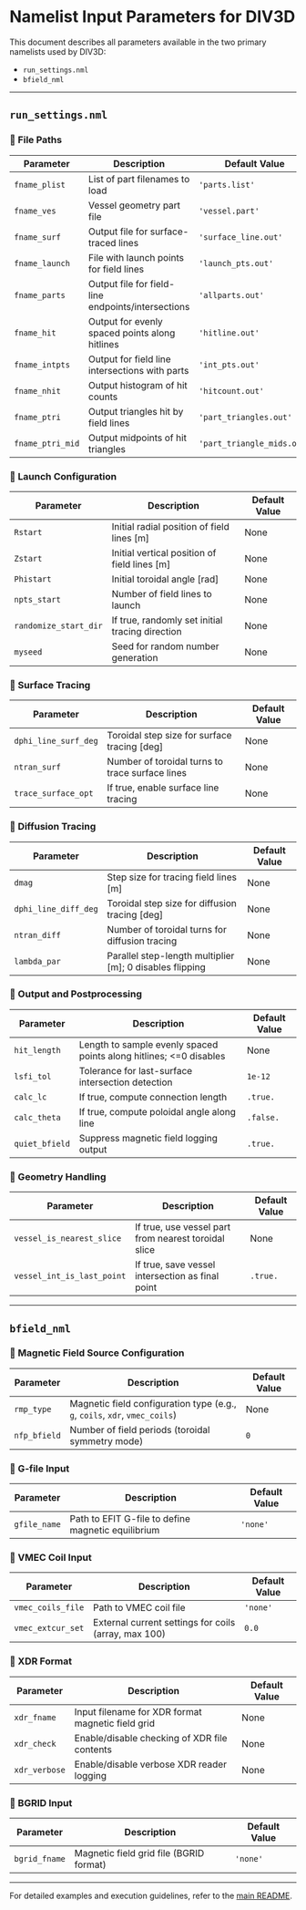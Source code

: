 # Namelist Input Parameters for DIV3D

This document describes all parameters available in the two primary namelists used by DIV3D:
- `run_settings.nml`
- `bfield_nml`

---

## `run_settings.nml`

### 🔹 File Paths
| Parameter | Description | Default Value |
|----------|-------------|---------------|
| `fname_plist` | List of part filenames to load | `'parts.list'` |
| `fname_ves` | Vessel geometry part file | `'vessel.part'` |
| `fname_surf` | Output file for surface-traced lines | `'surface_line.out'` |
| `fname_launch` | File with launch points for field lines | `'launch_pts.out'` |
| `fname_parts` | Output file for field-line endpoints/intersections | `'allparts.out'` |
| `fname_hit` | Output for evenly spaced points along hitlines | `'hitline.out'` |
| `fname_intpts` | Output for field line intersections with parts | `'int_pts.out'` |
| `fname_nhit` | Output histogram of hit counts | `'hitcount.out'` |
| `fname_ptri` | Output triangles hit by field lines | `'part_triangles.out'` |
| `fname_ptri_mid` | Output midpoints of hit triangles | `'part_triangle_mids.out'` |

### 🔹 Launch Configuration
| Parameter | Description | Default Value |
|----------|-------------|---------------|
| `Rstart` | Initial radial position of field lines [m] | None |
| `Zstart` | Initial vertical position of field lines [m] | None |
| `Phistart` | Initial toroidal angle [rad] | None |
| `npts_start` | Number of field lines to launch | None |
| `randomize_start_dir` | If true, randomly set initial tracing direction | None |
| `myseed` | Seed for random number generation | None |

### 🔹 Surface Tracing
| Parameter | Description | Default Value |
|----------|-------------|---------------|
| `dphi_line_surf_deg` | Toroidal step size for surface tracing [deg] | None |
| `ntran_surf` | Number of toroidal turns to trace surface lines | None |
| `trace_surface_opt` | If true, enable surface line tracing | None |

### 🔹 Diffusion Tracing
| Parameter | Description | Default Value |
|----------|-------------|---------------|
| `dmag` | Step size for tracing field lines [m] | None |
| `dphi_line_diff_deg` | Toroidal step size for diffusion tracing [deg] | None |
| `ntran_diff` | Number of toroidal turns for diffusion tracing | None |
| `lambda_par` | Parallel step-length multiplier [m]; 0 disables flipping | None |

### 🔹 Output and Postprocessing
| Parameter | Description | Default Value |
|----------|-------------|---------------|
| `hit_length` | Length to sample evenly spaced points along hitlines; <=0 disables | None |
| `lsfi_tol` | Tolerance for last-surface intersection detection | `1e-12` |
| `calc_lc` | If true, compute connection length | `.true.` |
| `calc_theta` | If true, compute poloidal angle along line | `.false.` |
| `quiet_bfield` | Suppress magnetic field logging output | `.true.` |

### 🔹 Geometry Handling
| Parameter | Description | Default Value |
|----------|-------------|---------------|
| `vessel_is_nearest_slice` | If true, use vessel part from nearest toroidal slice | None |
| `vessel_int_is_last_point` | If true, save vessel intersection as final point | `.true.` |

---

## `bfield_nml`

### 🔹 Magnetic Field Source Configuration
| Parameter | Description | Default Value |
|----------|-------------|---------------|
| `rmp_type` | Magnetic field configuration type (e.g., `g`, `coils`, `xdr`, `vmec_coils`) | None |
| `nfp_bfield` | Number of field periods (toroidal symmetry mode) | `0` |

### 🔹 G-file Input
| Parameter | Description | Default Value |
|----------|-------------|---------------|
| `gfile_name` | Path to EFIT G-file to define magnetic equilibrium | `'none'` |

### 🔹 VMEC Coil Input
| Parameter | Description | Default Value |
|----------|-------------|---------------|
| `vmec_coils_file` | Path to VMEC coil file | `'none'` |
| `vmec_extcur_set` | External current settings for coils (array, max 100) | `0.0` |

### 🔹 XDR Format
| Parameter | Description | Default Value |
|----------|-------------|---------------|
| `xdr_fname` | Input filename for XDR format magnetic field grid | None |
| `xdr_check` | Enable/disable checking of XDR file contents | None |
| `xdr_verbose` | Enable/disable verbose XDR reader logging | None |

### 🔹 BGRID Input
| Parameter | Description | Default Value |
|----------|-------------|---------------|
| `bgrid_fname` | Magnetic field grid file (BGRID format) | `'none'` |

---

For detailed examples and execution guidelines, refer to the [main README](../README.md).
